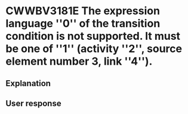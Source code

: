 # CWWBV3181E The expression language ''0'' of the transition condition is not supported. It must be one of ''1'' (activity ''2'', source element number 3, link ''4'').

## Explanation

## User response